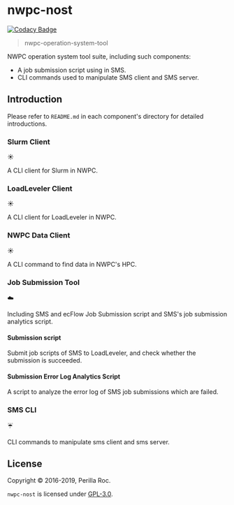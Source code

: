 # nwpc-nost

[![Codacy Badge](https://api.codacy.com/project/badge/Grade/707d50ccf05b4648af89622487a69f25)](https://www.codacy.com/app/perillaroc/nwpc-nost?utm_source=github.com&amp;utm_medium=referral&amp;utm_content=perillaroc/nwpc-nost&amp;utm_campaign=Badge_Grade)

> nwpc-operation-system-tool

NWPC operation system tool suite, including such components:

  * A job submission script using in SMS.
  * CLI commands used to manipulate SMS client and SMS server.

## Introduction

Please refer to `README.md` in each component's directory for detailed introductions.

### Slurm Client

:sunny:

A CLI client for Slurm in NWPC.

### LoadLeveler Client

:sunny:

A CLI client for LoadLeveler in NWPC.

### NWPC Data Client

:sunny:

A CLI command to find data in NWPC's HPC.

### Job Submission Tool

:cloud:

Including SMS and ecFlow Job Submission script and SMS's job submission analytics script.

#### Submission script

Submit job scripts of SMS to LoadLeveler, and check whether the submission is succeeded.

#### Submission Error Log Analytics Script

A script to analyze the error log of SMS job submissions which are failed.

### SMS CLI

:umbrella:

CLI commands to manipulate sms client and sms server.

## License

Copyright &copy; 2016-2019, Perilla Roc.

`nwpc-nost` is licensed under [GPL-3.0](#).

[GPL-3.0]: http://www.gnu.org/licenses/gpl-3.0.en.html
